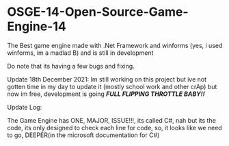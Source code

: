 # OSGE-14-Open-Source-Game-Engine-14
The Best game engine made with .Net Framework and winforms (yes, i used winforms, im a madlad B) and is still in development

Do note that its having a few bugs and fixing.

Update 18th December 2021: Im still working on this project but ive not gotten time in my day to update it (mostly school work and other crAp) but now im free, development is going ***FULL FLIPPING THROTTLE BABY!!***

Update Log:

The Game Engine has ONE, MAJOR, ISSUE!!!, its called C#, nah but its the code, its only designed to check each line for code, so, it looks like we need to go, DEEPER(in the microsoft documentation for C#)
